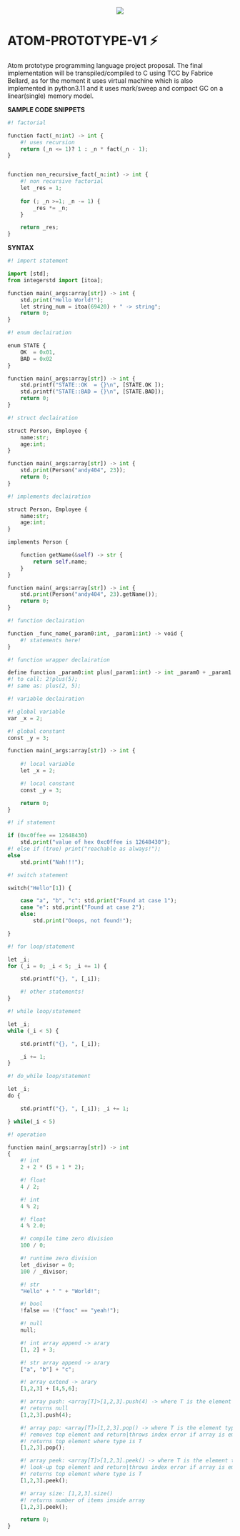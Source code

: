 
<p align="center">
    <img src="https://icons.iconarchive.com/icons/papirus-team/papirus-apps/128/atom-beta-icon.png"/>
    <!-- copyright papirus icon -->
</p>

# ATOM-PROTOTYPE-V1 ⚡
<p>
    Atom prototype programming language project proposal.
    The final implementation will be transpiled/compiled to C using TCC by Fabrice Bellard, as for the moment it uses virtual machine which is also implemented in python3.11 and it uses mark/sweep and compact GC on a linear(single) memory model.
</p>

**SAMPLE CODE SNIPPETS**
```python
#! factorial

function fact(_n:int) -> int {
    #! uses recursion
    return (_n <= 1)? 1 : _n * fact(_n - 1);
}


function non_recursive_fact(_n:int) -> int {
    #! non recursive factorial
    let _res = 1;
    
    for (; _n >=1; _n -= 1) {
        _res *= _n;
    }

    return _res;
}
```

**SYNTAX**
```python
#! import statement

import [std];
from integerstd import [itoa];

function main(_args:array[str]) -> int {
    std.print("Hello World!");
    let string_num = itoa(69420) + " -> string";
    return 0;
}
```

```python
#! enum declairation

enum STATE {
    OK  = 0x01,
    BAD = 0x02
}

function main(_args:array[str]) -> int {
    std.printf("STATE::OK  = {}\n", [STATE.OK ]);
    std.printf("STATE::BAD = {}\n", [STATE.BAD]);
    return 0;
}
```

```python
#! struct declairation

struct Person, Employee {
    name:str;
    age:int;
}

function main(_args:array[str]) -> int {
    std.print(Person("andy404", 23));
    return 0;
}
```

```python
#! implements declairation

struct Person, Employee {
    name:str;
    age:int;
}

implements Person {

    function getName(&self) -> str {
        return self.name;
    }
}

function main(_args:array[str]) -> int {
    std.print(Person("andy404", 23).getName());
    return 0;
}
```

```python
#! function declairation

function _func_name(_param0:int, _param1:int) -> void {
    #! statements here!
}
```

```python
#! function wrapper declairation

define function _param0:int plus(_param1:int) -> int _param0 + _param1 ;
#! to call: 2!plus(5);
#! same as: plus(2, 5);
```

```python
#! variable declairation

#! global variable
var _x = 2;

#! global constant
const _y = 3;

function main(_args:array[str]) -> int {
    
    #! local variable
    let _x = 2;

    #! local constant
    const _y = 3;

    return 0;
}
```

```python
#! if statement

if (0xc0ffee == 12648430)
    std.print("value of hex 0xc0ffee is 12648430");
#! else if (true) print("reachable as always!");
else 
    std.print("Nah!!!");
```

```python
#! switch statement

switch("Hello"[1]) {

    case "a", "b", "c": std.print("Found at case 1");
    case "e": std.print("Found at case 2");
    else:
        std.print("Ooops, not found!");

}
```

```python
#! for loop/statement

let _i;
for (_i = 0; _i < 5; _i += 1) {

    std.printf("{}, ", [_i]);

    #! other statements!
}
```

```python
#! while loop/statement

let _i;
while (_i < 5) {

    std.printf("{}, ", [_i]);

    _i += 1;
}
```

```python
#! do_while loop/statement

let _i;
do {

    std.printf("{}, ", [_i]); _i += 1;

} while(_i < 5)
```

```python
#! operation

function main(_args:array[str]) -> int
{
    #! int
    2 + 2 * (5 + 1 * 2);

    #! float
    4 / 2;

    #! int
    4 % 2;

    #! float
    4 % 2.0;

    #! compile time zero division
    100 / 0;

    #! runtime zero division
    let _divisor = 0;
    100 / _divisor;

    #! str
    "Hello" + " " + "World!";

    #! bool
    !false == !("fooc" == "yeah!");

    #! null
    null;

    #! int array append -> arary
    [1, 2] + 3;

    #! str array append -> arary
    ["a", "b"] + "c";

    #! array extend -> arary
    [1,2,3] + [4,5,6];

    #! array push: <array[T]>[1,2,3].push(4) -> where T is the element type
    #! returns null
    [1,2,3].push(4);

    #! array pop: <array[T]>[1,2,3].pop() -> where T is the element type
    #! removes top element and return|throws index error if array is empty
    #! returns top element where type is T
    [1,2,3].pop();

    #! array peek: <array[T]>[1,2,3].peek() -> where T is the element type
    #! look-up top element and return|throws index error if array is empty
    #! returns top element where type is T
    [1,2,3].peek();

    #! array size: [1,2,3].size()
    #! returns number of items inside array
    [1,2,3].peek();

    return 0;
}
```
